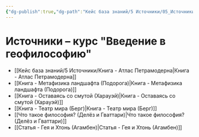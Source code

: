 ```yaml
---
{"dg-publish":true,"dg-path":"Кейс база знаний/5 Источники/05_Источники_MOC","permalink":"/kejs-baza-znanij/5-istochniki/05-istochniki-moc/"}
---
```



# Источники – курс "Введение в геофилософию"

- [[Кейс база знаний/5 Источники/Книга - Атлас Петрамодерна\|Книга - Атлас Петрамодерна]]
- [[Книга - Метафизика ландшафта (Подорога)\|Книга - Метафизика ландшафта (Подорога)]]
- [[Книга - Оставаясь со смутой (Харауэй)\|Книга - Оставаясь со смутой (Харауэй)]]
- [[Книга - Театр мира (Берг)\|Книга - Театр мира (Берг)]]
- [[Что такое философия? (Делёз и Гваттари)\|Что такое философия? (Делёз и Гваттари)]]
- [[Статья - Гея и Хтонь (Агамбен)\|Статья - Гея и Хтонь (Агамбен)]]


